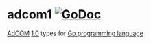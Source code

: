 # adcom1 [![GoDoc](https://godoc.org/github.com/ucfunnel/openrtb-go/adcom1?status.svg)](https://pkg.go.dev/github.com/ucfunnel/openrtb-go/v14/adcom1)

[AdCOM](https://iabtechlab.com/standards/openmedia/) [1.0](https://github.com/InteractiveAdvertisingBureau/AdCOM) types for [Go programming language](https://golang.org/)
